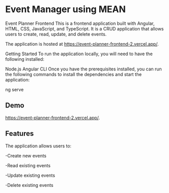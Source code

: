 
# Event Manager using MEAN 

Event Planner Frontend
This is a frontend application built with Angular, HTML, CSS, JavaScript, and TypeScript. It is a CRUD application that allows users to create, read, update, and delete events.

The application is hosted at https://event-planner-frontend-2.vercel.app/.

Getting Started
To run the application locally, you will need to have the following installed:

Node.js
Angular CLI
Once you have the prerequisites installed, you can run the following commands to install the dependencies and start the application:


ng serve



## Demo


https://event-planner-frontend-2.vercel.app/.

## Features

The application allows users to:

-Create new events

-Read existing events

-Update existing events

-Delete existing events
